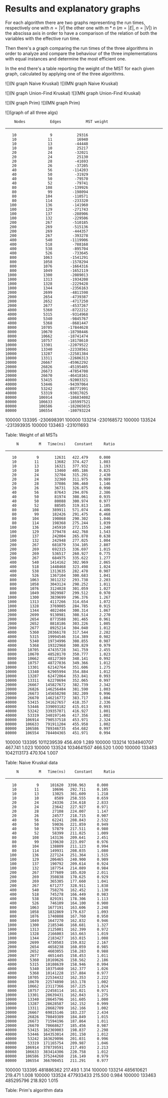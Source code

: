# Results and explanatory graphs

For each algorithm there are two graphs representing the run times, 
respectively one with $n=|V|$ the other one with $m*n$ ($m=|E|,\;n=|V|$) in 
the abscissa axis in order to have a comparison of the relation of both the 
variables with the effective run time.

Then there's a graph comparing the run times of the three algorithms in 
order to analyze and compare the behaviour of the three implementations with 
equal instances and determine the most efficient one.

In the end there's a table reporting the weight of the MST for each given 
graph, calculated by applying one of the three algorithms.

![](N graph Naive Kruskal)
![](MN graph Naive Kruskal)

![](N graph Union-Find Kruskal)
![](MN graph Union-Find Kruskal)

![](N graph Prim)
![](MN graph Prim)

![](graph of all three algs)

        Nodes           Edges           MST weight
------------- --------------- --------------------
       10               9           29316
       10              11           16940
       10              13          -44448
       10              10           25217
       20              24          -32021
       20              24           25130
       20              28          -41693
       20              26          -37205
       40              56         -114203
       40              50          -31929
       40              50          -79570
       40              52          -79741
       80             108         -139926
       80              99         -198094
       80             104         -110571
       80             114         -233320
      100             136         -141960
      100             129         -271743
      100             137         -288906
      100             132         -229506
      200             267         -510185
      200             269         -515136
      200             269         -444357
      200             267         -393278
      400             540        -1119906
      400             518         -788168
      400             538         -895704
      400             526         -733645
      800            1063        -1541291
      800            1058        -1578294
      800            1076        -1664316
      800            1049        -1652119
     1000            1300        -2089013
     1000            1313        -1934208
     1000            1328        -2229428
     1000            1344        -2356163
     2000            2699        -4811598
     2000            2654        -4739387
     2000            2652        -4717250
     2000            2677        -4537267
     4000            5360        -8722212
     4000            5315        -9314968
     4000            5340        -9845767
     4000            5368        -8681447
     8000           10705       -17844628
     8000           10670       -18798446
     8000           10662       -18741474
     8000           10757       -18178610
    10000           13301       -22079522
    10000           13340       -22338561
    10000           13287       -22581384
    10000           13311       -22606313
    20000           26667       -45962292
    20000           26826       -45195405
    20000           26673       -47854708
    20000           26670       -46418161
    40000           53415       -92003321
    40000           53446       -94397064
    40000           53242       -88771991
    40000           53319       -93017025
    80000          106914       -186834082
    80000          106633       -185997521
    80000          106586       -182065015
    80000          106554       -180793224
   100000          133395       -230698391
   100000          133214       -230168572
   100000          133524       -231393935
   100000          133463       -231011693

Table: Weight of all MSTs


         N         M   Time(ns)    Constant     Ratio
---------- --------- ---------- ----------- --------- 
       10         9       12631   422.479     0.000
       10        11       13682   374.427     1.083
       10        13       16321   377.932     1.193
       10        10       13460   405.186     0.825
       20        24       32704   315.291     2.430
       20        24       32360   311.975     0.989
       20        28       37086   306.460     1.146
       20        26       36731   326.875     0.990
       40        56       87643   294.076     2.386
       40        50       81974   308.061     0.935
       40        50       80088   300.974     0.977
       40        52       88505   319.813     1.105
       80       108      389911   571.074     4.406
       80        99      182426   291.475     0.468
       80       104      190868   290.302     1.046
       80       114      198368   275.244     1.039
      100       136      245910   272.155     1.240
      100       129      379478   442.768     1.543
      100       137      242004   265.878     0.638
      100       132      242948   277.025     1.004
      200       267      681879   334.105     2.807
      200       269      692315   336.697     1.015
      200       269      536517   260.927     0.775
      200       267      684975   335.622     1.277
      400       540     1414162   302.969     2.065
      400       518     1448468   323.498     1.024
      400       538     1313635   282.478     0.907
      400       526     1367104   300.683     1.041
      800      1063     3011232   293.738     2.203
      800      1058     3043124   298.252     1.011
      800      1076     3124028   301.059     1.027
      800      1049     3029987   299.512     0.970
     1000      1300     3839699   296.376     1.267
     1000      1313     4117266   314.654     1.072
     1000      1328     3769005   284.785     0.915
     1000      1344     4022404   300.314     1.067
     2000      2699     9130981   308.514     2.270
     2000      2654     8773588   301.465     0.961
     2000      2652     8818186   303.226     1.005
     2000      2677     8925214   304.040     1.012
     4000      5360    20366178   317.544     2.282
     4000      5315    19994546   314.389     0.982
     4000      5340    19734996   308.855     0.987
     4000      5368    19322968   300.829     0.979
     8000     10705    47435728   341.759     2.455
     8000     10670    48528170   350.777     1.023
     8000     10662    48127369   348.141     0.992
     8000     10757    48727036   349.366     1.012
    10000     13301    62142764   351.606     1.275
    10000     13340    62905994   354.884     1.012
    10000     13287    62472064   353.841     0.993
    10000     13311    62270694   352.065     0.997
    20000     26667   145827672   382.739     2.342
    20000     26826   146256484   381.590     1.003
    20000     26673   145658298   382.209     0.996
    20000     26670   146216772   383.717     1.004
    40000     53415   341627657   418.357     2.336
    40000     53446   339093182   415.013     0.993
    40000     53242   339357071   416.927     1.001
    40000     53319   340197146   417.356     1.002
    80000    106914   790537518   453.971     2.324
    80000    106633   791911204   455.958     1.002
    80000    106586   789346735   454.682     0.997
    80000    106554   784404365   451.971     0.994
   100000    133395  1011239539   456.409     1.289
   100000    133214  1034940707   467.741     1.023
   100000    133524  1034641507   466.520     1.000
   100000    133463  1042113173   470.104     1.007

Table: Naive Kruskal data

         N         M   Time(ns)    Constant     Ratio
---------- --------- ---------- ----------- --------- 
       10         9     101620  3398.963     0.000
       10        11      10696   292.711     0.105
       10        13      13025   301.609     1.218
       10        10       8589   258.555     0.659
       20        24      24336   234.618     2.833
       20        24      23642   227.927     0.971
       20        28      27108   224.007     1.147
       20        26      24577   218.715     0.907
       40        56      62241   208.843     2.532
       40        50      59036   221.859     0.949
       40        50      57879   217.511     0.980
       40        52      58399   211.025     1.009
       80       108     143136   209.641     2.451
       80        99     139630   223.097     0.976
       80       104     138809   211.123     0.994
       80       114     149931   208.035     1.080
      100       136     227124   251.364     1.515
      100       129     206465   240.900     0.909
      100       137     190792   209.614     0.924
      100       132     187754   214.089     0.984
      200       267     377609   185.020     2.011
      200       269     350838   170.625     0.929
      200       269     365305   177.660     1.041
      200       267     671277   328.911     1.838
      400       540     758276   162.452     1.130
      400       518     745278   166.449     0.983
      400       538     829191   178.306     1.113
      400       526     746109   164.100     0.900
      800      1063    1677191   163.606     2.248
      800      1058    1832869   179.637     1.093
      800      1076    1740808   167.760     0.950
      800      1049    1647270   162.832     0.946
     1000      1300    2185346   168.681     1.327
     1000      1313    2125001   162.399     0.972
     1000      1328    2166003   163.663     1.019
     1000      1344    2183427   163.015     1.008
     2000      2699    4730503   159.832     2.167
     2000      2654    4658238   160.059     0.985
     2000      2652    4603055   158.283     0.988
     2000      2677    4651445   158.453     1.011
     4000      5360   10169626   158.562     2.186
     4000      5315   10108639   158.946     0.994
     4000      5340   10375460   162.377     1.026
     4000      5368   10141228   157.884     0.977
     8000     10705   22534432   162.353     2.222
     8000     10670   22574890   163.178     1.002
     8000     10662   23117366   167.225     1.024
     8000     10757   22458114   161.021     0.971
    10000     13301   28639431   162.043     1.275
    10000     13340   28645796   161.605     1.000
    10000     13287   28628587   162.152     0.999
    10000     13311   28682709   162.166     1.002
    20000     26667   69815146   183.237     2.434
    20000     26826   70849389   184.849     1.015
    20000     26673   71594196   187.864     1.011
    20000     26670   70668627   185.456     0.987
    40000     53415  162369003   198.837     2.298
    40000     53446  164353014   201.150     1.012
    40000     53242  163629096   201.031     0.996
    40000     53319  171165754   209.987     1.046
    80000    106914  378739591   217.493     2.213
    80000    106633  383414306   220.758     1.012
    80000    106586  375244260   216.149     0.979
    80000    106554  366700451   211.291     0.977
   100000    133395  481886362   217.493     1.314
   100000    133214  485610621   219.471     1.008
   100000    133524  477933433   215.500     0.984
   100000    133463  485295796   218.920     1.015

Table: Prim's algorithm data
